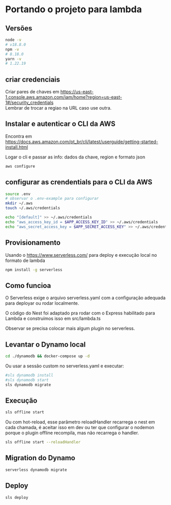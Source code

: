 # Portando o projeto para lambda
## Versões

```sh
node -v 
# v18.8.0
npm -v
# 8.18.0
yarn -v
# 1.22.19
```

## criar credenciais

Criar pares de chaves em https://us-east-1.console.aws.amazon.com/iam/home?region=us-east-1#/security_credentials  
Lembrar de trocar a regiao na URL caso use outra.

## Instalar e autenticar o CLI da AWS
Encontra em https://docs.aws.amazon.com/pt_br/cli/latest/userguide/getting-started-install.html

Logar o cli e passar as info: dados da chave, region e formato json
```sh
aws configure
```

## configurar as crendentials para o CLI da AWS

```sh
source .env
# observar o .env-example para configurar
mkdir ~/.aws
touch ~/.aws/credentials

echo "[default]" >> ~/.aws/credentials
echo "aws_access_key_id = $APP_ACCESS_KEY_ID" >> ~/.aws/credentials
echo "aws_secret_access_key = $APP_SECRET_ACCESS_KEY" >> ~/.aws/credentials
```

## Provisionamento

Usando o https://www.serverless.com/ para deploy e execução local no formato de lambda

```sh
npm install -g serverless
```
## Como funcioa

O Serverless exige o arquivo serverless.yaml com a configuração adequada para deployar ou rodar localmente.  

O código do Nest foi adaptado pra rodar com o Express habilitado para Lambda e construímos isso em src/lambda.ts

Observar se precisa colocar mais algum plugin no serverless.

## Levantar o Dynamo local
```sh
cd ./dynamodb && docker-compose up -d
```

Ou usar a sessão custom no serverless.yaml e executar:
```sh
#sls dynamodb install 
#sls dynamodb start
sls dynamodb migrate
```

## Execução

```sh
sls offline start
```

Ou com hot-reload, esse parâmetro reloadHandler recarrega o nest em cada chamada, é aceitar isso em dev ou ter que configurar o nodemon porque o plugin offline recompila, mas não recarrega o handler.

```sh
sls offline start --reloadHandler
```

## Migration do Dynamo
```sh
serverless dynamodb migrate
```
## Deploy

```sh
sls deploy
```